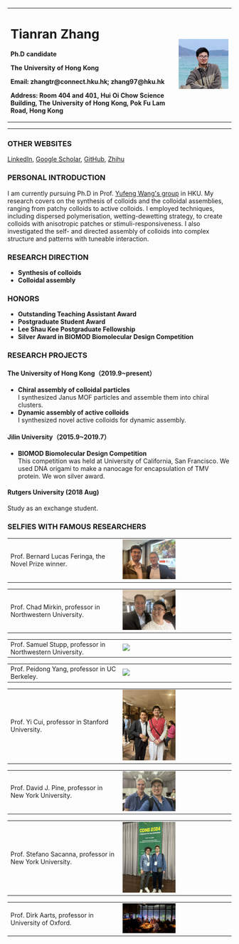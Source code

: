 <div>
<table border="0">
  <tr>
    <td width="75%">
      <h1>Tianran Zhang</h1>
      <p><b>Ph.D candidate</b></p>
      <p><b>The University of Hong Kong</b></p>
      <p><b>Email: zhangtr@connect.hku.hk; zhang97@hku.hk</b></p>
      <p><b>Address: Room 404 and 401, Hui Oi Chow Science Building, The University of Hong Kong, Pok Fu Lam Road, Hong Kong</b></p>
    </td>
    <td width="25%">
      <img src="tianranzhang.jpg" width="100%">
    </td>
  </tr>
</table>
</div>

---

### **OTHER WEBSITES**
[LinkedIn](https://hk.linkedin.com/in/tianran-zhang-b6348b169/en), [Google Scholar](https://scholar.google.com/citations?user=yVpiCaMAAAAJ), [GitHub](https://github.com/zhangtianran), [Zhihu](https://www.zhihu.com/people/cang-ran-lao-zei-zhang-tian-shi)

### **PERSONAL INTRODUCTION**
I am currently pursuing Ph.D in Prof. [Yufeng Wang's group](https://wanglab.hku.hk/) in HKU. My research covers on the synthesis of colloids and the colloidal assemblies, ranging from patchy colloids to active colloids. I employed techniques, including dispersed polymerisation, wetting-dewetting strategy, to create colloids with anisotropic patches or stimuli-responsiveness. I also investigated the self- and directed assembly of colloids into complex structure and patterns with tuneable interaction.

### **RESEARCH DIRECTION**
- **Synthesis of colloids**
- **Colloidal assembly**

### **HONORS**
- **Outstanding Teaching Assistant Award**
- **Postgraduate Student Award**
- **Lee Shau Kee Postgraduate Fellowship**
- **Silver Award in BIOMOD Biomolecular Design Competition**

### **RESEARCH PROJECTS**
#### The University of Hong Kong（2019.9~present）
- **Chiral assembly of colloidal particles**  
I synthesized Janus MOF particles and assemble them into chiral clusters.
- **Dynamic assembly of active colloids**  
I synthesized novel active colloids for dynamic assembly.

#### Jilin University（2015.9~2019.7）
- **BIOMOD Biomolecular Design Competition**  
This competition was held at University of California, San Francisco. We used DNA origami to make a nanocage for encapsulation of TMV protein. We won silver award. 

#### Rutgers University (2018 Aug)
Study as an exchange student.

### **SELFIES WITH FAMOUS RESEARCHERS**
<div>
<table border="0">
  <tr>
    <td width="50%">
        Prof. Bernard Lucas Feringa, the Novel Prize winner.
    </td>
    <td width="50%">
      <img src="feringa.jpg" width="50%">
    </td>
  </tr>
</table>
</div>

<div>
<table border="0">
  <tr>
    <td width="50%">
        Prof. Chad Mirkin, professor in Northwestern University.
    </td>
    <td width="50%">
      <img src="mirkin.jpg" width="50%">
    </td>
  </tr>
</table>
</div>

<div>
<table border="0">
  <tr>
    <td width="50%">
        Prof. Samuel Stupp, professor in Northwestern University.
    </td>
    <td width="50%">
      <img src="stupp.jpg" width="50%">
    </td>
  </tr>
</table>
</div>

<div>
<table border="0">
  <tr>
    <td width="50%">
        Prof. Peidong Yang, professor in UC Berkeley.
    </td>
    <td width="50%">
      <img src="peidong.jpg" width="50%">
    </td>
  </tr>
</table>
</div>

<div>
<table border="0">
  <tr>
    <td width="50%">
        Prof. Yi Cui, professor in Stanford University.
    </td>
    <td width="50%">
      <img src="yi.jpg" width="50%">
    </td>
  </tr>
</table>
</div>

<div>
<table border="0">
  <tr>
    <td width="50%">
        Prof. David J. Pine, professor in New York University.
    </td>
    <td width="50%">
      <img src="pine.jpg" width="50%">
    </td>
  </tr>
</table>
</div>

<div>
<table border="0">
  <tr>
    <td width="50%">
        Prof. Stefano Sacanna, professor in New York University.
    </td>
    <td width="50%">
      <img src="stefano.jpg" width="50%">
    </td>
  </tr>
</table>
</div>

<div>
<table border="0">
  <tr>
    <td width="50%">
        Prof. Dirk Aarts, professor in University of Oxford.
    </td>
    <td width="50%">
      <img src="aarts.jpg" width="50%">
    </td>
  </tr>
</table>
</div>